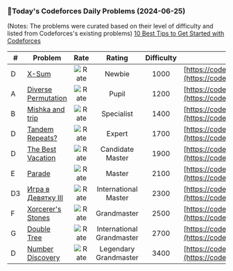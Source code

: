 ### 🌟Today's Codeforces Daily Problems (2024-06-25)
(Notes: The problems were curated based on their level of difficulty and listed from Codeforces's existing problems)
[10 Best Tips to Get Started with Codeforces](https://github.com/ika9810/Codeforces-Daily-Problems/blob/main/10%20Best%20Tips%20to%20Get%20Started%20with%20Codeforces.md)

| # | Problem | Rate| Rating | Difficulty | Contest |
|---| ----- | :--------: | :----------: | :----------: | ---------- |
|D|[X-Sum](https://codeforces.com/contest/1676/problem/D)|![Rate](https://img.shields.io/badge/Newbie-1000-lightgrey)|Newbie|1000|[https://codeforces.com/contest/1676](https://codeforces.com/contest/1676)|
|A|[Diverse Permutation](https://codeforces.com/contest/482/problem/A)|![Rate](https://img.shields.io/badge/Pupil-1200-brightgreen)|Pupil|1200|[https://codeforces.com/contest/482](https://codeforces.com/contest/482)|
|B|[Mishka and trip](https://codeforces.com/contest/703/problem/B)|![Rate](https://img.shields.io/badge/Specialist-1400-9cf)|Specialist|1400|[https://codeforces.com/contest/703](https://codeforces.com/contest/703)|
|D|[Tandem Repeats?](https://codeforces.com/contest/1948/problem/D)|![Rate](https://img.shields.io/badge/Expert-1700-blue)|Expert|1700|[https://codeforces.com/contest/1948](https://codeforces.com/contest/1948)|
|D|[The Best Vacation](https://codeforces.com/contest/1358/problem/D)|![Rate](https://img.shields.io/badge/Candidate%20Master-1900-blueviolet)|Candidate Master|1900|[https://codeforces.com/contest/1358](https://codeforces.com/contest/1358)|
|E|[Parade](https://codeforces.com/contest/35/problem/E)|![Rate](https://img.shields.io/badge/Master-2100-orange)|Master|2100|[https://codeforces.com/contest/35](https://codeforces.com/contest/35)|
|D3|[Игра в Девятку III](https://codeforces.com/contest/1769/problem/D3)|![Rate](https://img.shields.io/badge/International%20Master-2300-orange)|International Master|2300|[https://codeforces.com/contest/1769](https://codeforces.com/contest/1769)|
|F|[Xorcerer's Stones](https://codeforces.com/contest/1779/problem/F)|![Rate](https://img.shields.io/badge/Grandmaster-2500-red)|Grandmaster|2500|[https://codeforces.com/contest/1779](https://codeforces.com/contest/1779)|
|G|[Double Tree](https://codeforces.com/contest/1140/problem/G)|![Rate](https://img.shields.io/badge/International%20Grandmaster-2700-red)|International Grandmaster|2700|[https://codeforces.com/contest/1140](https://codeforces.com/contest/1140)|
|D|[Number Discovery](https://codeforces.com/contest/1242/problem/D)|![Rate](https://img.shields.io/badge/Legendary%20Grandmaster-3400-red)|Legendary Grandmaster|3400|[https://codeforces.com/contest/1242](https://codeforces.com/contest/1242)|
